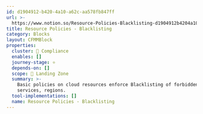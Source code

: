 ```yaml
---
id: d1904912-b420-4a10-a62c-aa578fb847ff
url: >-
  https://www.notion.so/Resource-Policies-Blacklisting-d1904912b4204a10a62caa578fb847ff
title: Resource Policies - Blacklisting
category: Blocks
layout: CFMMBlock
properties:
  cluster: 🔖 Compliance
  enables: []
  journey-stage: ⭐️
  depends-on: []
  scope: 🛬 Landing Zone
  summary: >-
    Basic policies on cloud resources enforce Blacklisting of forbidden
    services, regions.
  tool-implementations: []
  name: Resource Policies - Blacklisting
---
```


